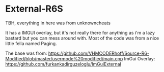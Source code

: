 # External-R6S
TBH, everything in here was from unknowncheats

It has a IMGUI overlay, but it's not really there for anything as i'm a lazy bastard but 
you can mess around with. Most of the code was from a nice little fella named Paging.

The base was from: https://github.com/VHMCODERhoff/Source-R6-Modified/blob/master/usermode%20modified/main.cpp
ImGui Overlay: https://github.com/furkankadirguzeloglu/ImGuiExternal
